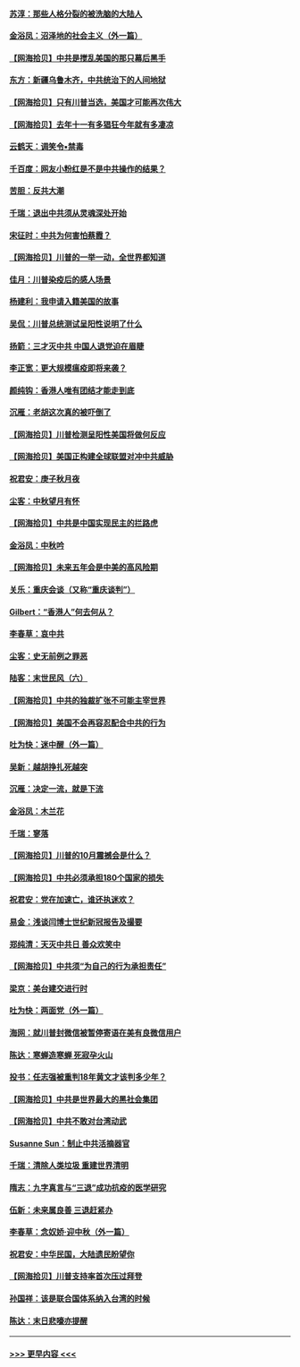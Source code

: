 #### [苏淳：那些人格分裂的被洗脑的大陆人](../pages/nsc993/n12467858.md?t=10120302) 
#### [金浴凤：沼泽地的社会主义（外一篇）](../pages/nsc993/n12467792.md?t=10120302) 
#### [【网海拾贝】中共是搅乱美国的那只幕后黑手](../pages/nsc993/n12467700.md?t=10120302) 
#### [东方：新疆乌鲁木齐，中共统治下的人间地狱](../pages/nsc993/n12466075.md?t=10120302) 
#### [【网海拾贝】只有川普当选，美国才可能再次伟大](../pages/nsc993/n12466013.md?t=10120302) 
#### [【网海拾贝】去年十一有多猖狂今年就有多凄凉](../pages/nsc993/n12463649.md?t=10120302) 
#### [云鹤天：调笑令▪禁毒](../pages/nsc993/n12462975.md?t=10120302) 
#### [千百度：网友小粉红是不是中共操作的结果？](../pages/nsc993/n12461025.md?t=10120302) 
#### [苦胆：反共大潮](../pages/nsc993/n12459469.md?t=10120302) 
#### [千瑞：退出中共须从灵魂深处开始](../pages/nsc993/n12459437.md?t=10120302) 
#### [宋征时：中共为何害怕蔡霞？](../pages/nsc993/n12459097.md?t=10120302) 
#### [【网海拾贝】川普的一举一动，全世界都知道](../pages/nsc993/n12458825.md?t=10120302) 
#### [佳月：川普染疫后的感人场景](../pages/nsc993/n12456994.md?t=10120302) 
#### [杨建利：我申请入籍美国的故事](../pages/nsc993/n12455635.md?t=10120302) 
#### [吴侃：川普总统测试呈阳性说明了什么](../pages/nsc993/n12451869.md?t=10120302) 
#### [扬箭：三才灭中共 中国人退党迫在眉睫](../pages/nsc993/n12451842.md?t=10120302) 
#### [李正宽：更大规模瘟疫即将来袭？](../pages/nsc993/n12451455.md?t=10120302) 
#### [颜纯钩：香港人唯有团结才能走到底](../pages/nsc993/n12450870.md?t=10120302) 
#### [沉雁：老胡这次真的被吓倒了](../pages/nsc993/n12449796.md?t=10120302) 
#### [【网海拾贝】川普检测呈阳性美国将做何反应](../pages/nsc993/n12449042.md?t=10120302) 
#### [【网海拾贝】美国正构建全球联盟对冲中共威胁](../pages/nsc993/n12446580.md?t=10120302) 
#### [祝君安：庚子秋月夜](../pages/nsc993/n12445870.md?t=10120302) 
#### [尘客：中秋望月有怀](../pages/nsc993/n12444632.md?t=10120302) 
#### [【网海拾贝】中共是中国实现民主的拦路虎](../pages/nsc993/n12443573.md?t=10120302) 
#### [金浴凤：中秋吟](../pages/nsc993/n12441773.md?t=10120302) 
#### [【网海拾贝】未来五年会是中美的高风险期](../pages/nsc993/n12440760.md?t=10120302) 
#### [关乐：重庆会谈（又称“重庆谈判”）](../pages/nsc993/n12437525.md?t=10120302) 
#### [Gilbert：“香港人”何去何从？](../pages/nsc993/n12435894.md?t=10120302) 
#### [李春草：哀中共](../pages/nsc993/n12435874.md?t=10120302) 
#### [尘客：史无前例之罪恶](../pages/nsc993/n12435762.md?t=10120302) 
#### [陆客：末世民风（六）](../pages/nsc993/n12435354.md?t=10120302) 
#### [【网海拾贝】中共的独裁扩张不可能主宰世界](../pages/nsc993/n12435151.md?t=10120302) 
#### [【网海拾贝】美国不会再容忍配合中共的行为](../pages/nsc993/n12433808.md?t=10120302) 
#### [吐为快：迷中醒（外一篇）](../pages/nsc993/n12433585.md?t=10120302) 
#### [吴新：越胡挣扎死越突](../pages/nsc993/n12433562.md?t=10120302) 
#### [沉雁：决定一流，就是下流](../pages/nsc993/n12432128.md?t=10120302) 
#### [金浴凤：木兰花](../pages/nsc993/n12432124.md?t=10120302) 
#### [千瑞：寥落](../pages/nsc993/n12432071.md?t=10120302) 
#### [【网海拾贝】川普的10月震撼会是什么？](../pages/nsc993/n12431624.md?t=10120302) 
#### [【网海拾贝】中共必须承担180个国家的损失](../pages/nsc993/n12428893.md?t=10120302) 
#### [祝君安：党在加速亡，谁还执迷欢？](../pages/nsc993/n12428652.md?t=10120302) 
#### [易金：浅谈闫博士世纪新冠报告及撮要](../pages/nsc993/n12426822.md?t=10120302) 
#### [郑纯清：天灭中共日 善众欢笑中](../pages/nsc993/n12426784.md?t=10120302) 
#### [【网海拾贝】中共须“为自己的行为承担责任”](../pages/nsc993/n12426067.md?t=10120302) 
#### [梁京：美台建交进行时](../pages/nsc993/n12424066.md?t=10120302) 
#### [吐为快：两面党（外一篇）](../pages/nsc993/n12424043.md?t=10120302) 
#### [海网：就川普封微信被暂停寄语在美有良微信用户](../pages/nsc993/n12424021.md?t=10120302) 
#### [陈达：寒蝉造寒蝉 死寂孕火山](../pages/nsc993/n12423958.md?t=10120302) 
#### [投书：任志强被重判18年黄文才该判多少年？](../pages/nsc993/n12423672.md?t=10120302) 
#### [【网海拾贝】中共是世界最大的黑社会集团](../pages/nsc993/n12423543.md?t=10120302) 
#### [【网海拾贝】中共不敢对台湾动武](../pages/nsc993/n12421418.md?t=10120302) 
#### [Susanne Sun：制止中共活摘器官](../pages/nsc993/n12419654.md?t=10120302) 
#### [千瑞：清除人类垃圾 重建世界清明](../pages/nsc993/n12419414.md?t=10120302) 
#### [隋志：九字真言与“三退”成功抗疫的医学研究](../pages/nsc993/n12419248.md?t=10120302) 
#### [伍新：未来属良善 三退赶紧办](../pages/nsc993/n12418496.md?t=10120302) 
#### [李春草：念奴娇·迎中秋（外一篇）](../pages/nsc993/n12418465.md?t=10120302) 
#### [祝君安：中华民国，大陆遗民盼望你](../pages/nsc993/n12418089.md?t=10120302) 
#### [【网海拾贝】川普支持率首次压过拜登](../pages/nsc993/n12418050.md?t=10120302) 
#### [孙国祥：该是联合国体系纳入台湾的时候](../pages/nsc993/n12417369.md?t=10120302) 
#### [陈达：末日悲嚎亦提醒](../pages/nsc993/n12416736.md?t=10120302) 

----
#### [ >>> 更早内容 <<< ](../indexes/nsc993-earlier.md)
